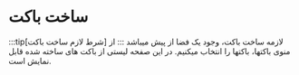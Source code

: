# ساخت باکت

:::tip[شرط لازم ساخت باکت]
لازمه ساخت باکت، وجود یک فضا از پیش میباشد
:::
از منوی باکتها، باکتها را انتخاب میکنیم. در این صفحه لیستی از باکت های ساخته شده قابل نمایش است.
